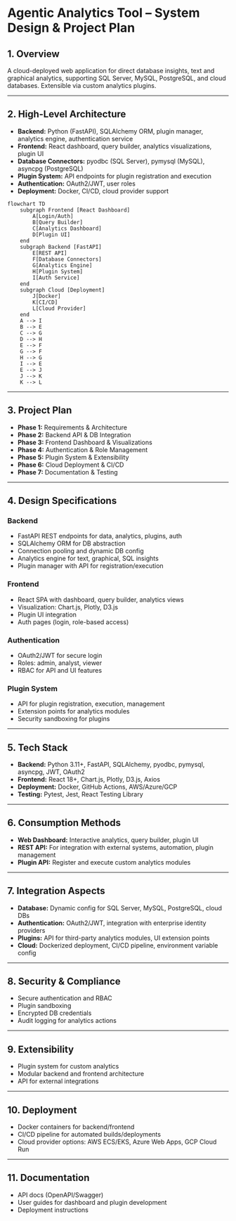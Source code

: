 # Agentic Analytics Tool – System Design & Project Plan

## 1. Overview
A cloud-deployed web application for direct database insights, text and graphical analytics, supporting SQL Server, MySQL, PostgreSQL, and cloud databases. Extensible via custom analytics plugins.

---

## 2. High-Level Architecture

- **Backend:** Python (FastAPI), SQLAlchemy ORM, plugin manager, analytics engine, authentication service
- **Frontend:** React dashboard, query builder, analytics visualizations, plugin UI
- **Database Connectors:** pyodbc (SQL Server), pymysql (MySQL), asyncpg (PostgreSQL)
- **Plugin System:** API endpoints for plugin registration and execution
- **Authentication:** OAuth2/JWT, user roles
- **Deployment:** Docker, CI/CD, cloud provider support

```mermaid
flowchart TD
    subgraph Frontend [React Dashboard]
        A[Login/Auth]
        B[Query Builder]
        C[Analytics Dashboard]
        D[Plugin UI]
    end
    subgraph Backend [FastAPI]
        E[REST API]
        F[Database Connectors]
        G[Analytics Engine]
        H[Plugin System]
        I[Auth Service]
    end
    subgraph Cloud [Deployment]
        J[Docker]
        K[CI/CD]
        L[Cloud Provider]
    end
    A --> I
    B --> E
    C --> G
    D --> H
    E --> F
    G --> F
    H --> G
    I --> E
    E --> J
    J --> K
    K --> L
```

---

## 3. Project Plan

- **Phase 1:** Requirements & Architecture
- **Phase 2:** Backend API & DB Integration
- **Phase 3:** Frontend Dashboard & Visualizations
- **Phase 4:** Authentication & Role Management
- **Phase 5:** Plugin System & Extensibility
- **Phase 6:** Cloud Deployment & CI/CD
- **Phase 7:** Documentation & Testing

---

## 4. Design Specifications

### Backend
- FastAPI REST endpoints for data, analytics, plugins, auth
- SQLAlchemy ORM for DB abstraction
- Connection pooling and dynamic DB config
- Analytics engine for text, graphical, SQL insights
- Plugin manager with API for registration/execution

### Frontend
- React SPA with dashboard, query builder, analytics views
- Visualization: Chart.js, Plotly, D3.js
- Plugin UI integration
- Auth pages (login, role-based access)

### Authentication
- OAuth2/JWT for secure login
- Roles: admin, analyst, viewer
- RBAC for API and UI features

### Plugin System
- API for plugin registration, execution, management
- Extension points for analytics modules
- Security sandboxing for plugins

---

## 5. Tech Stack

- **Backend:** Python 3.11+, FastAPI, SQLAlchemy, pyodbc, pymysql, asyncpg, JWT, OAuth2
- **Frontend:** React 18+, Chart.js, Plotly, D3.js, Axios
- **Deployment:** Docker, GitHub Actions, AWS/Azure/GCP
- **Testing:** Pytest, Jest, React Testing Library

---

## 6. Consumption Methods

- **Web Dashboard:** Interactive analytics, query builder, plugin UI
- **REST API:** For integration with external systems, automation, plugin management
- **Plugin API:** Register and execute custom analytics modules

---

## 7. Integration Aspects

- **Database:** Dynamic config for SQL Server, MySQL, PostgreSQL, cloud DBs
- **Authentication:** OAuth2/JWT, integration with enterprise identity providers
- **Plugins:** API for third-party analytics modules, UI extension points
- **Cloud:** Dockerized deployment, CI/CD pipeline, environment variable config

---

## 8. Security & Compliance

- Secure authentication and RBAC
- Plugin sandboxing
- Encrypted DB credentials
- Audit logging for analytics actions

---

## 9. Extensibility

- Plugin system for custom analytics
- Modular backend and frontend architecture
- API for external integrations

---

## 10. Deployment

- Docker containers for backend/frontend
- CI/CD pipeline for automated builds/deployments
- Cloud provider options: AWS ECS/EKS, Azure Web Apps, GCP Cloud Run

---

## 11. Documentation

- API docs (OpenAPI/Swagger)
- User guides for dashboard and plugin development
- Deployment instructions
